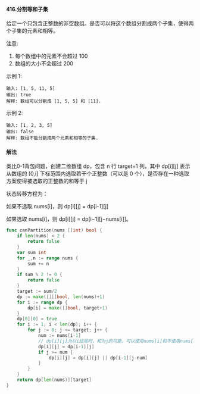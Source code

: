 #### 416.分割等和子集

给定一个只包含正整数的非空数组。是否可以将这个数组分割成两个子集，使得两个子集的元素和相等。

注意:
1. 每个数组中的元素不会超过 100
2. 数组的大小不会超过 200

示例 1:
```
输入: [1, 5, 11, 5]
输出: true
解释: 数组可以分割成 [1, 5, 5] 和 [11].
```

示例 2:
```
输入: [1, 2, 3, 5]
输出: false
解释: 数组不能分割成两个元素和相等的子集.
```

#### 解法
类比0-1背包问题，创建二维数组 dp，包含 n 行 target+1 列，其中 dp[i][j] 表示从数组的 [0,i] 下标范围内选取若干个正整数（可以是 0 个），是否存在一种选取方案使得被选取的正整数的和等于 j

状态转移方程为：

如果不选取 nums[i]，则 dp[i][j] = dp[i-1][j]

如果选取 nums[i]，则 dp[i][j] = dp[i−1][j−nums[i]]。
       
```go
func canPartition(nums []int) bool {
	if len(nums) < 2 {
		return false
	}
	var sum int
	for _,n := range nums {
		sum += n
	}
	if sum % 2 != 0 {
		return false
	}
	target := sum/2
	dp := make([][]bool, len(nums)+1)
	for i := range dp {
		dp[i] = make([]bool, target+1)
	}
	dp[0][0] = true
	for i := 1; i < len(dp); i++ {
		for j := 0; j <= target; j++ {
			num := nums[i-1]
			// dp[i][j]为以i结尾时，和为j的可能，可以使用nums[i]和不使用nums[i]: dp[i][j] = dp[i-1][j-num] || dp[i-1][j]
			dp[i][j] = dp[i-1][j]
			if j >= num {
				dp[i][j] = dp[i][j] || dp[i-1][j-num]
			}
		}
	}
	return dp[len(nums)][target]
}
```